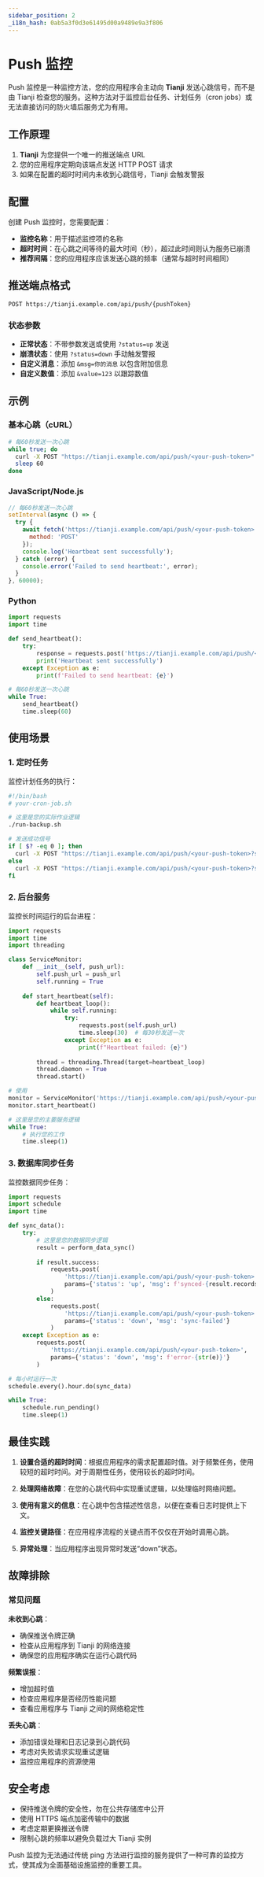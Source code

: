 ```yaml
---
sidebar_position: 2
_i18n_hash: 0ab5a3f0d3e61495d00a9489e9a3f806
---
```

# Push 监控

Push 监控是一种监控方法，您的应用程序会主动向 **Tianji** 发送心跳信号，而不是由 Tianji 检查您的服务。这种方法对于监控后台任务、计划任务（cron jobs）或无法直接访问的防火墙后服务尤为有用。

## 工作原理

1. **Tianji** 为您提供一个唯一的推送端点 URL
2. 您的应用程序定期向该端点发送 HTTP POST 请求
3. 如果在配置的超时时间内未收到心跳信号，Tianji 会触发警报

## 配置

创建 Push 监控时，您需要配置：

- **监控名称**：用于描述监控项的名称
- **超时时间**：在心跳之间等待的最大时间（秒），超过此时间则认为服务已崩溃
- **推荐间隔**：您的应用程序应该发送心跳的频率（通常与超时时间相同）

## 推送端点格式

```
POST https://tianji.example.com/api/push/{pushToken}
```

### 状态参数

- **正常状态**：不带参数发送或使用 `?status=up` 发送
- **崩溃状态**：使用 `?status=down` 手动触发警报
- **自定义消息**：添加 `&msg=你的消息` 以包含附加信息
- **自定义数值**：添加 `&value=123` 以跟踪数值

## 示例

### 基本心跳（cURL）

```bash
# 每60秒发送一次心跳
while true; do
  curl -X POST "https://tianji.example.com/api/push/<your-push-token>"
  sleep 60
done
```

### JavaScript/Node.js

```javascript
// 每60秒发送一次心跳
setInterval(async () => {
  try {
    await fetch('https://tianji.example.com/api/push/<your-push-token>', { 
      method: 'POST' 
    });
    console.log('Heartbeat sent successfully');
  } catch (error) {
    console.error('Failed to send heartbeat:', error);
  }
}, 60000);
```

### Python

```python
import requests
import time

def send_heartbeat():
    try:
        response = requests.post('https://tianji.example.com/api/push/<your-push-token>')
        print('Heartbeat sent successfully')
    except Exception as e:
        print(f'Failed to send heartbeat: {e}')

# 每60秒发送一次心跳
while True:
    send_heartbeat()
    time.sleep(60)
```

## 使用场景

### 1. 定时任务

监控计划任务的执行：

```bash
#!/bin/bash
# your-cron-job.sh

# 这里是您的实际作业逻辑
./run-backup.sh

# 发送成功信号
if [ $? -eq 0 ]; then
  curl -X POST "https://tianji.example.com/api/push/<your-push-token>?status=up&msg=backup-completed"
else
  curl -X POST "https://tianji.example.com/api/push/<your-push-token>?status=down&msg=backup-failed"
fi
```

### 2. 后台服务

监控长时间运行的后台进程：

```python
import requests
import time
import threading

class ServiceMonitor:
    def __init__(self, push_url):
        self.push_url = push_url
        self.running = True
        
    def start_heartbeat(self):
        def heartbeat_loop():
            while self.running:
                try:
                    requests.post(self.push_url)
                    time.sleep(30)  # 每30秒发送一次
                except Exception as e:
                    print(f"Heartbeat failed: {e}")
        
        thread = threading.Thread(target=heartbeat_loop)
        thread.daemon = True
        thread.start()

# 使用
monitor = ServiceMonitor('https://tianji.example.com/api/push/<your-push-token>')
monitor.start_heartbeat()

# 这里是您的主要服务逻辑
while True:
    # 执行您的工作
    time.sleep(1)
```

### 3. 数据库同步任务

监控数据同步任务：

```python
import requests
import schedule
import time

def sync_data():
    try:
        # 这里是您的数据同步逻辑
        result = perform_data_sync()
        
        if result.success:
            requests.post(
                'https://tianji.example.com/api/push/<your-push-token>',
                params={'status': 'up', 'msg': f'synced-{result.records}-records'}
            )
        else:
            requests.post(
                'https://tianji.example.com/api/push/<your-push-token>',
                params={'status': 'down', 'msg': 'sync-failed'}
            )
    except Exception as e:
        requests.post(
            'https://tianji.example.com/api/push/<your-push-token>',
            params={'status': 'down', 'msg': f'error-{str(e)}'}
        )

# 每小时运行一次
schedule.every().hour.do(sync_data)

while True:
    schedule.run_pending()
    time.sleep(1)
```

## 最佳实践

1. **设置合适的超时时间**：根据应用程序的需求配置超时值。对于频繁任务，使用较短的超时时间。对于周期性任务，使用较长的超时时间。

2. **处理网络故障**：在您的心跳代码中实现重试逻辑，以处理临时网络问题。

3. **使用有意义的信息**：在心跳中包含描述性信息，以便在查看日志时提供上下文。

4. **监控关键路径**：在应用程序流程的关键点而不仅仅在开始时调用心跳。

5. **异常处理**：当应用程序出现异常时发送“down”状态。

## 故障排除

### 常见问题

**未收到心跳**：
- 确保推送令牌正确
- 检查从应用程序到 Tianji 的网络连接
- 确保您的应用程序确实在运行心跳代码

**频繁误报**：
- 增加超时值
- 检查应用程序是否经历性能问题
- 查看应用程序与 Tianji 之间的网络稳定性

**丢失心跳**：
- 添加错误处理和日志记录到心跳代码
- 考虑对失败请求实现重试逻辑
- 监控应用程序的资源使用

## 安全考虑

- 保持推送令牌的安全性，勿在公共存储库中公开
- 使用 HTTPS 端点加密传输中的数据
- 考虑定期更换推送令牌
- 限制心跳的频率以避免负载过大 Tianji 实例

Push 监控为无法通过传统 ping 方法进行监控的服务提供了一种可靠的监控方式，使其成为全面基础设施监控的重要工具。
